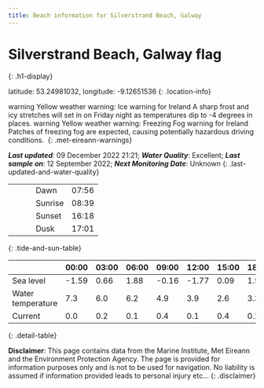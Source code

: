 ```yaml
---
title: Beach information for Silverstrand Beach, Galway
---
```

# Silverstrand Beach, Galway <span class="material-icons blue-flag" alt="This a Blue Flag beach">flag</span>
{: .h1-display}

latitude: 53.24981032, longitude: -9.12651536
{: .location-info}

<span class="material-icons yellow-warning">warning</span>&nbsp;Yellow weather warning: Ice warning for Ireland A sharp frost and icy stretches will set in on Friday night as temperatures dip to -4 degrees in places.&nbsp;<span class="material-icons yellow-warning">warning</span>&nbsp;Yellow weather warning: Freezing Fog warning for Ireland Patches of freezing fog are expected, causing potentially hazardous driving conditions.&nbsp;
{: .met-eireann-warnings}

___Last updated___: 09 December 2022 21:21; ___Water Quality___: Excellent;
___Last sample on___: 12 September 2022; ___Next Monitoring Date___: Unknown
{: .last-updated-and-water-quality}

|   |   |   |   |   |
|---|---|---|---|---|
|   |   |   | Dawn  | 07:56 |
|   |   |   | Sunrise  | 08:39 |
|   |   |   | Sunset  | 16:18 |
|   |   |   | Dusk  | 17:01 |
{: .tide-and-sun-table}

<div></div>

| | 00:00 | 03:00 | 06:00 | 09:00 | 12:00 | 15:00 | 18:00 | 21:00 |
|---|---|---|---|---|---|---|---|---|
| Sea level | -1.59 | 0.66 | 1.88 | -0.16| -1.77 | 0.09 | 1.58 | 0.03 |
| Water temperature | 7.3 | 6.0 | 6.2 | 4.9 | 3.9 | 2.6 | 3.3 | 4.8 |
| Current | 0.0 | 0.2 | 0.1 | 0.4 | 0.1| 0.4 | 0.2 | 0.2 |
{: .detail-table}

__Disclaimer__: This page contains data from the Marine Institute,
Met Eireann and the Environment Protection Agency. The page is provided for
information purposes only and is not to be used for navigation. No liability
is assumed if information provided leads to personal injury etc...
{: .disclaimer}